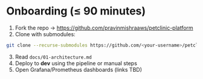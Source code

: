 # Onboarding (≤ 90 minutes)

1) Fork the repo → https://github.com/pravinmishraaws/petclinic-platform
2) Clone with submodules:
```bash
git clone --recurse-submodules https://github.com/<your-username>/petclinic-platform
```
3) Read `docs/01-architecture.md`
4) Deploy to **dev** using the pipeline or manual steps
5) Open Grafana/Prometheus dashboards (links TBD)
